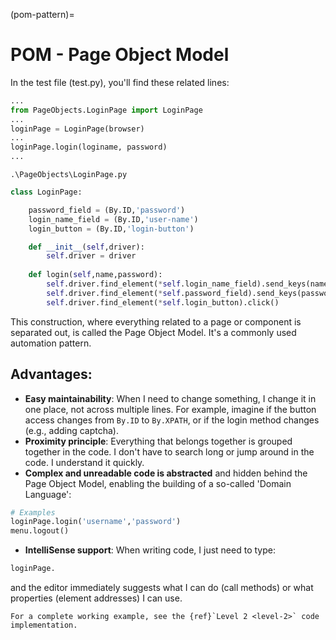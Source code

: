 (pom-pattern)=
# POM - Page Object Model

In the test file (test.py), you'll find these related lines:
```python
...
from PageObjects.LoginPage import LoginPage
...
loginPage = LoginPage(browser)
...
loginPage.login(loginame, password)
...
```

`.\PageObjects\LoginPage.py`
```python
class LoginPage:

    password_field = (By.ID,'password')
    login_name_field = (By.ID,'user-name')
    login_button = (By.ID,'login-button')

    def __init__(self,driver):
        self.driver = driver
        
    def login(self,name,password):
        self.driver.find_element(*self.login_name_field).send_keys(name)
        self.driver.find_element(*self.password_field).send_keys(password)
        self.driver.find_element(*self.login_button).click()
```

This construction, where everything related to a page or component is separated out, is called the Page Object Model. It's a commonly used automation pattern.

## Advantages:

- **Easy maintainability**: When I need to change something, I change it in one place, not across multiple lines. For example, imagine if the button access changes from `By.ID` to `By.XPATH`, or if the login method changes (e.g., adding captcha).
- **Proximity principle**: Everything that belongs together is grouped together in the code. I don't have to search long or jump around in the code. I understand it quickly.
- **Complex and unreadable code is abstracted** and hidden behind the Page Object Model, enabling the building of a so-called 'Domain Language':

```python
# Examples
loginPage.login('username','password')
menu.logout()
```

- **IntelliSense support**: When writing code, I just need to type:
```python
loginPage.
```
and the editor immediately suggests what I can do (call methods) or what properties (element addresses) I can use.

```{seealso}
For a complete working example, see the {ref}`Level 2 <level-2>` code implementation.
```